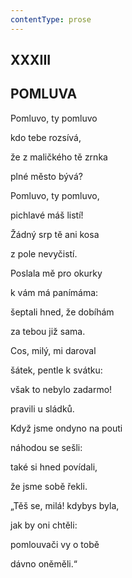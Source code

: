 ```yaml
---
contentType: prose
---
```


## XXXIII  

## POMLUVA

Pomluvo, ty pomluvo  

kdo tebe rozsívá,

že z maličkého tě zrnka

plné město bývá?

Pomluvo, ty pomluvo,

pichlavé máš listí!

Žádný srp tě ani kosa

z pole nevyčistí.

Poslala mě pro okurky

k vám má panímáma:

šeptali hned, že dobíhám

za tebou již sama.

Cos, milý, mi daroval

šátek, pentle k svátku:

však to nebylo zadarmo!

pravili u sládků.

Když jsme ondyno na pouti

náhodou se sešli:

také si hned povídali,

že jsme sobě řekli.

„Těš se, milá! kdybys byla,

jak by oni chtěli:

pomlouvači vy o tobě

dávno oněměli.“
